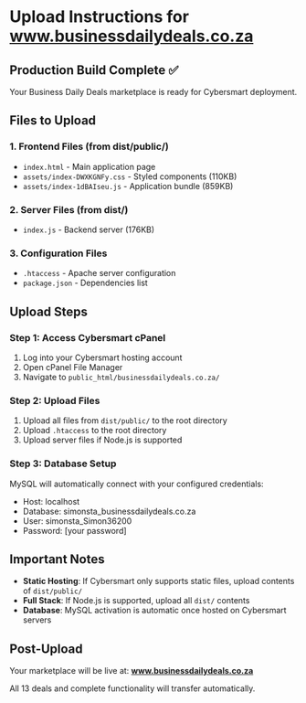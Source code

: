 # Upload Instructions for www.businessdailydeals.co.za

## Production Build Complete ✅
Your Business Daily Deals marketplace is ready for Cybersmart deployment.

## Files to Upload

### 1. Frontend Files (from dist/public/)
- `index.html` - Main application page
- `assets/index-DWXKGNFy.css` - Styled components (110KB)
- `assets/index-1dBAIseu.js` - Application bundle (859KB)

### 2. Server Files (from dist/)
- `index.js` - Backend server (176KB)

### 3. Configuration Files
- `.htaccess` - Apache server configuration
- `package.json` - Dependencies list

## Upload Steps

### Step 1: Access Cybersmart cPanel
1. Log into your Cybersmart hosting account
2. Open cPanel File Manager
3. Navigate to `public_html/businessdailydeals.co.za/`

### Step 2: Upload Files
1. Upload all files from `dist/public/` to the root directory
2. Upload `.htaccess` to the root directory
3. Upload server files if Node.js is supported

### Step 3: Database Setup
MySQL will automatically connect with your configured credentials:
- Host: localhost
- Database: simonsta_businessdailydeals.co.za
- User: simonsta_Simon36200
- Password: [your password]

## Important Notes
- **Static Hosting**: If Cybersmart only supports static files, upload contents of `dist/public/`
- **Full Stack**: If Node.js is supported, upload all `dist/` contents
- **Database**: MySQL activation is automatic once hosted on Cybersmart servers

## Post-Upload
Your marketplace will be live at:
**www.businessdailydeals.co.za**

All 13 deals and complete functionality will transfer automatically.
